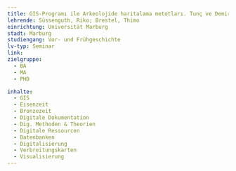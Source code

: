```yaml
---
title: GIS-Programı ile Arkeolojide haritalama metotları. Tunç ve Demir Çağı buluntu yerlerinin coğrafi analizi.
lehrende: Süssenguth, Riko; Brestel, Thimo
einrichtung: Universität Marburg
stadt: Marburg
studiengang: Vor- und Frühgeschichte
lv-typ: Seminar
link: 
zielgruppe:
  - BA
  - MA
  - PHD

inhalte:
  - GIS
  - Eisenzeit
  - Bronzezeit
  - Digitale Dokumentation
  - Dig. Methoden & Theorien
  - Digitale Ressourcen
  - Datenbanken
  - Digitalisierung
  - Verbreitungskarten
  - Visualisierung
---
```

 

